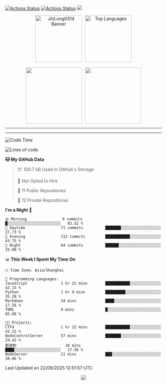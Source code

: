 [![Actions Status](https://github.com/JinLong0314/JinLong0314/workflows/wakatime-stats/badge.svg)](https://github.com/JinLong0314/JinLong0314/actions)
[![Actions Status](https://github.com/JinLong0314/JinLong0314/workflows/update-gh-activity-new/badge.svg)](https://github.com/JinLong0314/JinLong0314/actions)
![](https://visitor-badge-deno.deno.dev/JinLong0314.JinLong0314.svg)
<br>
 
<div align="center" style="display: flex; justify-content: center; align-items: center; gap: 10px;">
  <img src="https://socialify.git.ci/JinLong0314/JinLong0314/image?custom_language=Python&font=Inter&language=1&name=1&pattern=Plus" alt="JinLong0314 Banner" height="150"/>
  <img src="https://github-readme-stats.vercel.app/api/top-langs/?username=JinLong0314&hide_border=true" alt="Top Languages" height="150"/>
</div>

<br>

<div align="center" style="display: flex; justify-content: center; align-items: center; gap: 10px;">
  <img src="https://spotify-github-profile.kittinanx.com/api/view?uid=31afscsa66thkz2rxnganseg5i3a&cover_image=true&theme=default&show_offline=false&background_color=121212&interchange=true&bar_color=53b14f&bar_color_cover=true"  height="180"/>
  <img src="https://spotify-recently-played-readme.vercel.app/api?user=31afscsa66thkz2rxnganseg5i3a&count=5&width=600" height="180"/>
</div>


---

<!--START_SECTION:activity-->

<!--END_SECTION:activity-->

---

<!--START_SECTION:waka-->
![Code Time](http://img.shields.io/badge/Code%20Time-29%20hrs%2049%20mins-blue)

![Lines of code](https://img.shields.io/badge/From%20Hello%20World%20I%27ve%20Written-232.9%20thousand%20lines%20of%20code-blue)

**🐱 My GitHub Data** 

> 📦 100.7 kB Used in GitHub's Storage 
 > 
> 🚫 Not Opted to Hire
 > 
> 📜 11 Public Repositories 
 > 
> 🔑 12 Private Repositories 
 > 
**I'm a Night 🦉** 

```text
🌞 Morning                9 commits           █░░░░░░░░░░░░░░░░░░░░░░░░   03.52 % 
🌆 Daytime                71 commits          ███████░░░░░░░░░░░░░░░░░░   27.73 % 
🌃 Evening                112 commits         ███████████░░░░░░░░░░░░░░   43.75 % 
🌙 Night                  64 commits          ██████░░░░░░░░░░░░░░░░░░░   25.00 % 
```


📊 **This Week I Spent My Time On** 

```text
🕑︎ Time Zone: Asia/Shanghai

💬 Programming Languages: 
JavaScript               1 hr 22 mins        ███████████░░░░░░░░░░░░░░   42.15 % 
Python                   1 hr 9 mins         █████████░░░░░░░░░░░░░░░░   35.20 % 
Markdown                 34 mins             ████░░░░░░░░░░░░░░░░░░░░░   17.56 % 
TOML                     9 mins              █░░░░░░░░░░░░░░░░░░░░░░░░   05.08 % 

🐱‍💻 Projects: 
CTFd                     1 hr 22 mins        ███████████░░░░░░░░░░░░░░   42.15 % 
NodeControlServer        57 mins             ███████░░░░░░░░░░░░░░░░░░   29.42 % 
新架构                      34 mins             ████░░░░░░░░░░░░░░░░░░░░░   17.56 % 
NodeServer               21 mins             ███░░░░░░░░░░░░░░░░░░░░░░   10.86 % 
```


 Last Updated on 22/08/2025 12:51:57 UTC
<!--END_SECTION:waka-->



<p align="center">
  <img src="https://capsule-render.vercel.app/api?type=waving&color=gradient&height=60&section=footer"/>
</p>
